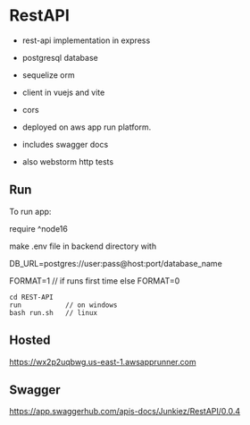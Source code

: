 # RestAPI

+ rest-api implementation in express

+ postgresql database

+ sequelize orm

+ client in vuejs and vite

+ cors

+ deployed on aws app run platform.

+ includes swagger docs

+ also webstorm http tests

## Run

To run app:

require ^node16

make .env file in backend directory with

DB_URL=postgres://user:pass@host:port/database_name

FORMAT=1 // if runs first time else FORMAT=0

```
cd REST-API
run           // on windows
bash run.sh   // linux
```

## Hosted 

https://wx2p2uqbwg.us-east-1.awsapprunner.com

## Swagger

https://app.swaggerhub.com/apis-docs/Junkiez/RestAPI/0.0.4
